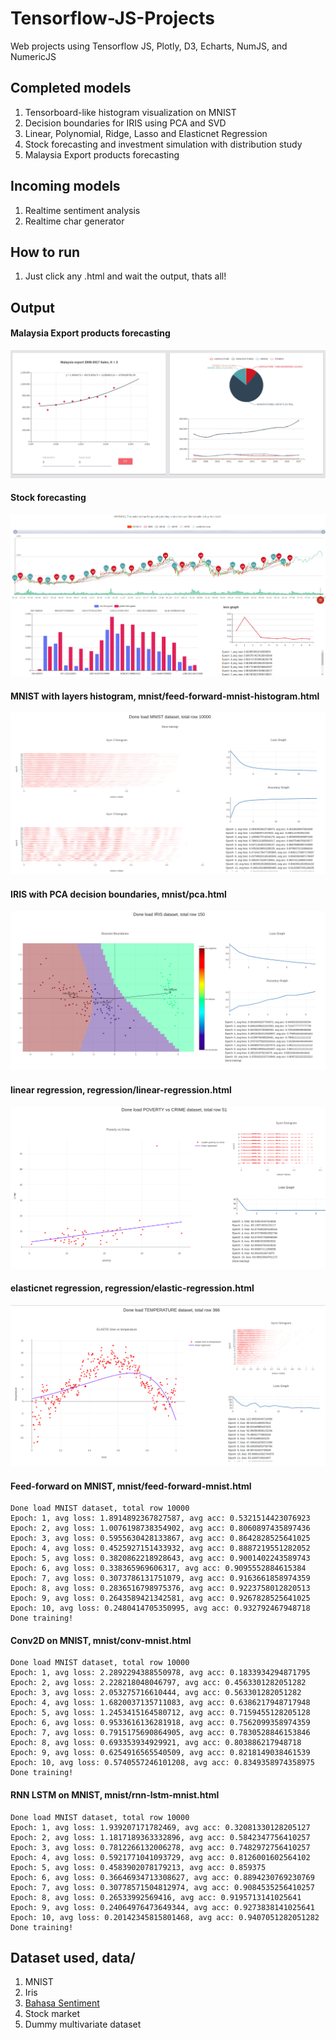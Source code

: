 # Tensorflow-JS-Projects
Web projects using Tensorflow JS, Plotly, D3, Echarts, NumJS, and NumericJS

## Completed models
1. Tensorboard-like histogram visualization on MNIST
2. Decision boundaries for IRIS using PCA and SVD
3. Linear, Polynomial, Ridge, Lasso and Elasticnet Regression
4. Stock forecasting and investment simulation with distribution study
5. Malaysia Export products forecasting

## Incoming models
1. Realtime sentiment analysis
2. Realtime char generator

## How to run
1. Just click any .html and wait the output, thats all!

## Output

#### Malaysia Export products forecasting
![alt text](screenshot/matrade.png)

#### Stock forecasting
![alt text](screenshot/stock3.png)

#### MNIST with layers histogram, mnist/feed-forward-mnist-histogram.html
![alt text](screenshot/mnist-histogram.png)

#### IRIS with PCA decision boundaries, mnist/pca.html
![alt text](screenshot/pca-iris.png)

#### linear regression, regression/linear-regression.html
![alt text](screenshot/linear.png)

#### elasticnet regression, regression/elastic-regression.html
![alt text](screenshot/elasticnet.png)

#### Feed-forward on MNIST, mnist/feed-forward-mnist.html
```text
Done load MNIST dataset, total row 10000
Epoch: 1, avg loss: 1.8914892367827587, avg acc: 0.5321514423076923
Epoch: 2, avg loss: 1.0076198738354902, avg acc: 0.8060897435897436
Epoch: 3, avg loss: 0.5955630428133867, avg acc: 0.8642828525641025
Epoch: 4, avg loss: 0.4525927151433932, avg acc: 0.8887219551282052
Epoch: 5, avg loss: 0.3820862218928643, avg acc: 0.9001402243589743
Epoch: 6, avg loss: 0.338365969606317, avg acc: 0.9095552884615384
Epoch: 7, avg loss: 0.3073786131751079, avg acc: 0.9163661858974359
Epoch: 8, avg loss: 0.2836516798975376, avg acc: 0.9223758012820513
Epoch: 9, avg loss: 0.2643589421342581, avg acc: 0.9267828525641025
Epoch: 10, avg loss: 0.2480414705350995, avg acc: 0.932792467948718
Done training!
```

#### Conv2D on MNIST, mnist/conv-mnist.html
```text
Done load MNIST dataset, total row 10000
Epoch: 1, avg loss: 2.2892294388550978, avg acc: 0.1833934294871795
Epoch: 2, avg loss: 2.228218048046797, avg acc: 0.4563301282051282
Epoch: 3, avg loss: 2.053275716610444, avg acc: 0.563301282051282
Epoch: 4, avg loss: 1.6820037135711083, avg acc: 0.6386217948717948
Epoch: 5, avg loss: 1.2453415164580712, avg acc: 0.7159455128205128
Epoch: 6, avg loss: 0.9533616136281918, avg acc: 0.7562099358974359
Epoch: 7, avg loss: 0.7915175690864905, avg acc: 0.7830528846153846
Epoch: 8, avg loss: 0.693353934929921, avg acc: 0.803886217948718
Epoch: 9, avg loss: 0.6254916565540509, avg acc: 0.8218149038461539
Epoch: 10, avg loss: 0.5740557246101208, avg acc: 0.8349358974358975
Done training!
```

#### RNN LSTM on MNIST, mnist/rnn-lstm-mnist.html
```text
Done load MNIST dataset, total row 10000
Epoch: 1, avg loss: 1.939207171782469, avg acc: 0.32081330128205127
Epoch: 2, avg loss: 1.1817189363332896, avg acc: 0.5842347756410257
Epoch: 3, avg loss: 0.7812266132006278, avg acc: 0.7482972756410257
Epoch: 4, avg loss: 0.5921771041093729, avg acc: 0.8126001602564102
Epoch: 5, avg loss: 0.4583902078179213, avg acc: 0.859375
Epoch: 6, avg loss: 0.36646934713308627, avg acc: 0.8894230769230769
Epoch: 7, avg loss: 0.30778571504812974, avg acc: 0.9084535256410257
Epoch: 8, avg loss: 0.26533992569416, avg acc: 0.9195713141025641
Epoch: 9, avg loss: 0.24064976473649344, avg acc: 0.9273838141025641
Epoch: 10, avg loss: 0.20142345815801468, avg acc: 0.9407051282051282
Done training!
```

## Dataset used, data/
1. MNIST
2. Iris
3. [Bahasa Sentiment](https://www.kaggle.com/huseinzol05/news-sentiment-in-bahasa)
4. Stock market
5. Dummy multivariate dataset
